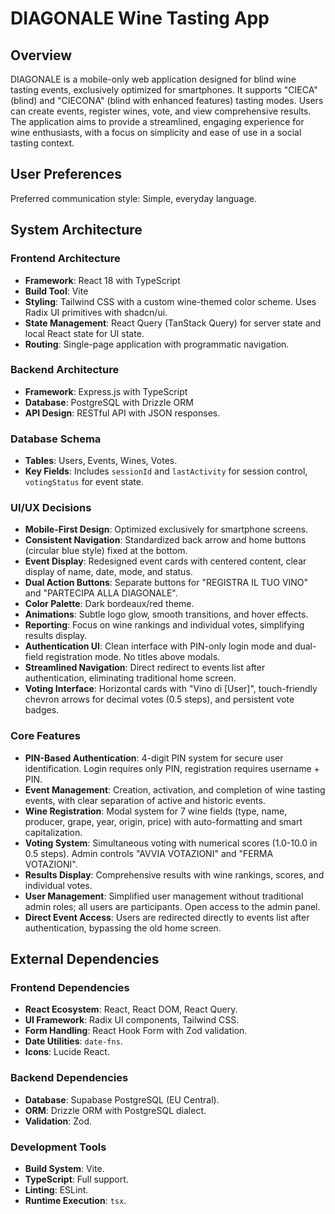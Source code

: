 # DIAGONALE Wine Tasting App

## Overview
DIAGONALE is a mobile-only web application designed for blind wine tasting events, exclusively optimized for smartphones. It supports "CIECA" (blind) and "CIECONA" (blind with enhanced features) tasting modes. Users can create events, register wines, vote, and view comprehensive results. The application aims to provide a streamlined, engaging experience for wine enthusiasts, with a focus on simplicity and ease of use in a social tasting context.

## User Preferences
Preferred communication style: Simple, everyday language.

## System Architecture

### Frontend Architecture
- **Framework**: React 18 with TypeScript
- **Build Tool**: Vite
- **Styling**: Tailwind CSS with a custom wine-themed color scheme. Uses Radix UI primitives with shadcn/ui.
- **State Management**: React Query (TanStack Query) for server state and local React state for UI state.
- **Routing**: Single-page application with programmatic navigation.

### Backend Architecture
- **Framework**: Express.js with TypeScript
- **Database**: PostgreSQL with Drizzle ORM
- **API Design**: RESTful API with JSON responses.

### Database Schema
- **Tables**: Users, Events, Wines, Votes.
- **Key Fields**: Includes `sessionId` and `lastActivity` for session control, `votingStatus` for event state.

### UI/UX Decisions
- **Mobile-First Design**: Optimized exclusively for smartphone screens.
- **Consistent Navigation**: Standardized back arrow and home buttons (circular blue style) fixed at the bottom.
- **Event Display**: Redesigned event cards with centered content, clear display of name, date, mode, and status.
- **Dual Action Buttons**: Separate buttons for "REGISTRA IL TUO VINO" and "PARTECIPA ALLA DIAGONALE".
- **Color Palette**: Dark bordeaux/red theme.
- **Animations**: Subtle logo glow, smooth transitions, and hover effects.
- **Reporting**: Focus on wine rankings and individual votes, simplifying results display.
- **Authentication UI**: Clean interface with PIN-only login mode and dual-field registration mode. No titles above modals.
- **Streamlined Navigation**: Direct redirect to events list after authentication, eliminating traditional home screen.
- **Voting Interface**: Horizontal cards with "Vino di [User]", touch-friendly chevron arrows for decimal votes (0.5 steps), and persistent vote badges.

### Core Features
- **PIN-Based Authentication**: 4-digit PIN system for secure user identification. Login requires only PIN, registration requires username + PIN.
- **Event Management**: Creation, activation, and completion of wine tasting events, with clear separation of active and historic events.
- **Wine Registration**: Modal system for 7 wine fields (type, name, producer, grape, year, origin, price) with auto-formatting and smart capitalization.
- **Voting System**: Simultaneous voting with numerical scores (1.0-10.0 in 0.5 steps). Admin controls "AVVIA VOTAZIONI" and "FERMA VOTAZIONI".
- **Results Display**: Comprehensive results with wine rankings, scores, and individual votes.
- **User Management**: Simplified user management without traditional admin roles; all users are participants. Open access to the admin panel.
- **Direct Event Access**: Users are redirected directly to events list after authentication, bypassing the old home screen.

## External Dependencies

### Frontend Dependencies
- **React Ecosystem**: React, React DOM, React Query.
- **UI Framework**: Radix UI components, Tailwind CSS.
- **Form Handling**: React Hook Form with Zod validation.
- **Date Utilities**: `date-fns`.
- **Icons**: Lucide React.

### Backend Dependencies
- **Database**: Supabase PostgreSQL (EU Central).
- **ORM**: Drizzle ORM with PostgreSQL dialect.
- **Validation**: Zod.

### Development Tools
- **Build System**: Vite.
- **TypeScript**: Full support.
- **Linting**: ESLint.
- **Runtime Execution**: `tsx`.